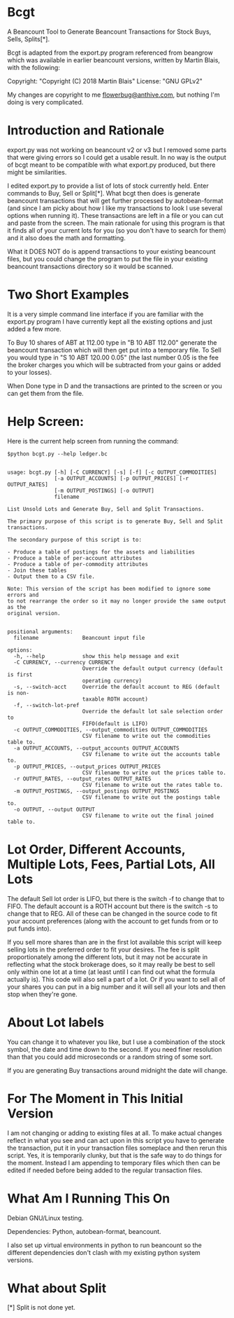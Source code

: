 

# Bcgt

A Beancount Tool to Generate Beancount Transactions for Stock Buys, Sells, Splits[*].

Bcgt is adapted from the export.py program referenced from beangrow which was available in earlier beancount versions, written by Martin Blais, with the following:

Copyright: "Copyright (C) 2018  Martin Blais"
License: "GNU GPLv2"

My changes are copyright to me flowerbug@anthive.com, but nothing I'm doing is very complicated.


# Introduction and Rationale

export.py was not working on beancount v2 or v3 but I removed some parts that were giving errors so I could get a usable result.  In no way is the output of bcgt meant to be compatible with what export.py produced, but there might be similarities.

I edited export.py to provide a list of lots of stock currently held.  Enter commands to Buy, Sell or Split[*].  What bcgt then does is generate beancount transactions that will get further processed by autobean-format (and since I am picky about how I like my transactions to look I use several options when running it).  These transactions are left in a file or you can cut and paste from the screen.  The main rationale for using this program is that it finds all of your current lots for you (so you don't have to search for them) and it also does the math and formatting.

What it DOES NOT do is append transactions to your existing beancount files, but you could change the program to put the file in your existing beancount transactions directory so it would be scanned.


# Two Short Examples

It is a very simple command line interface if you are familiar with the export.py program I have currently kept all the existing options and just added a few more.

To Buy 10 shares of ABT at 112.00 type in "B 10 ABT 112.00" generate the beancount transaction which will then get put into a temporary file.  To Sell you would type in "S 10 ABT 120.00 0.05" (the last number 0.05 is the fee the broker charges you which will be subtracted from your gains or added to your losses).

When Done type in D and the transactions are printed to the screen or you can get them from the file.


# Help Screen:

Here is the current help screen from running the command:

```
$python bcgt.py --help ledger.bc


usage: bcgt.py [-h] [-C CURRENCY] [-s] [-f] [-c OUTPUT_COMMODITIES]
               [-a OUTPUT_ACCOUNTS] [-p OUTPUT_PRICES] [-r OUTPUT_RATES]
               [-m OUTPUT_POSTINGS] [-o OUTPUT]
               filename

List Unsold Lots and Generate Buy, Sell and Split Transactions.

The primary purpose of this script is to generate Buy, Sell and Split
transactions.

The secondary purpose of this script is to:

- Produce a table of postings for the assets and liabilities
- Produce a table of per-account attributes
- Produce a table of per-commodity attributes
- Join these tables
- Output them to a CSV file.

Note: This version of the script has been modified to ignore some errors and
to not rearrange the order so it may no longer provide the same output as the
original version.


positional arguments:
  filename              Beancount input file

options:
  -h, --help            show this help message and exit
  -C CURRENCY, --currency CURRENCY
                        Override the default output currency (default is first
                        operating currency)
  -s, --switch-acct     Override the default account to REG (default is non-
                        taxable ROTH account)
  -f, --switch-lot-pref
                        Override the default lot sale selection order to
                        FIFO(default is LIFO)
  -c OUTPUT_COMMODITIES, --output_commodities OUTPUT_COMMODITIES
                        CSV filename to write out the commodities table to.
  -a OUTPUT_ACCOUNTS, --output_accounts OUTPUT_ACCOUNTS
                        CSV filename to write out the accounts table to.
  -p OUTPUT_PRICES, --output_prices OUTPUT_PRICES
                        CSV filename to write out the prices table to.
  -r OUTPUT_RATES, --output_rates OUTPUT_RATES
                        CSV filename to write out the rates table to.
  -m OUTPUT_POSTINGS, --output_postings OUTPUT_POSTINGS
                        CSV filename to write out the postings table to.
  -o OUTPUT, --output OUTPUT
                        CSV filename to write out the final joined table to.
```


# Lot Order, Different Accounts, Multiple Lots, Fees, Partial Lots, All Lots

The default Sell lot order is LIFO, but there is the switch -f to change that to FIFO.  The default account is a ROTH account but there is the switch -s to change that to REG.  All of these can be changed in the source code to fit your account preferences (along with the account to get funds from or to put funds into).

If you sell more shares than are in the first lot available this script will keep selling lots in the preferred order to fit your desires.  The fee is split proportionately among the different lots, but it may not be accurate in reflecting what the stock brokerage does, so it may really be best to sell only within one lot at a time (at least until I can find out what the formula actually is).  This code will also sell a part of a lot.  Or if you want to sell all of your shares you can put in a big number and it will sell all your lots and then stop when they're gone.


# About Lot labels

You can change it to whatever you like, but I use a combination of the stock symbol, the date and time down to the second.  If you need finer resolution than that you could add microseconds or a random string of some sort.

If you are generating Buy transactions around midnight the date will change.


# For The Moment in This Initial Version

I am not changing or adding to existing files at all.  To make actual changes reflect in what you see and can act upon in this script you have to generate the transaction, put it in your transaction files someplace and then rerun this script.  Yes, it is temporarily clunky, but that is the safe way to do things for the moment.  Instead I am appending to temporary files which then can be edited if needed before being added to the regular transaction files.


# What Am I Running This On

Debian GNU/Linux testing.

Dependencies: Python, autobean-format, beancount.

I also set up virtual environments in python to run beancount so the different dependencies don't clash with my existing python system versions.


# What about Split

[*] Split is not done yet.


